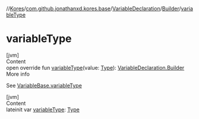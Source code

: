 //[Kores](../../../index.md)/[com.github.jonathanxd.kores.base](../../index.md)/[VariableDeclaration](../index.md)/[Builder](index.md)/[variableType](variable-type.md)



# variableType  
[jvm]  
Content  
open override fun [variableType](variable-type.md)(value: [Type](https://docs.oracle.com/javase/8/docs/api/java/lang/reflect/Type.html)): [VariableDeclaration.Builder](index.md)  
More info  


See [VariableBase.variableType](../../-variable-base/variable-type.md)

  


[jvm]  
Content  
lateinit var [variableType](variable-type.md): [Type](https://docs.oracle.com/javase/8/docs/api/java/lang/reflect/Type.html)  



